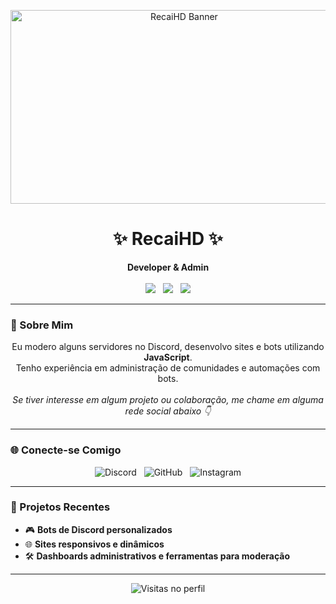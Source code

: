 <!-- README.md estilizado -->
<p align="center">
  <img src="https://i.postimg.cc/13PwTKjJ/did-a-frieren-screenshot-redraw-v0-9dgb7aehdjnc1.webp" width="540" height="310" alt="RecaiHD Banner"/>
</p>

<h1 align="center">✨ RecaiHD ✨</h1>

<p align="center">
  <strong>Developer & Admin</strong><br><br>

  <img src="https://img.shields.io/badge/JavaScript-F7DF1E?style=for-the-badge&logo=javascript&logoColor=black" />
  &nbsp;
  <img src="https://img.shields.io/badge/HTML-E34F26?style=for-the-badge&logo=html5&logoColor=white" />
  &nbsp;
  <img src="https://img.shields.io/badge/CSS-1572B6?style=for-the-badge&logo=css3&logoColor=white" />
</p>

---

### 🧠 Sobre Mim

<p align="center">
  Eu modero alguns servidores no Discord, desenvolvo sites e bots utilizando <strong>JavaScript</strong>.<br>
  Tenho experiência em administração de comunidades e automações com bots.<br><br>
  <em>Se tiver interesse em algum projeto ou colaboração, me chame em alguma rede social abaixo 👇</em>
</p>

---

### 🌐 Conecte-se Comigo

<p align="center">
  <a href="https://discord.com/users/seu_id_aqui" target="_blank" rel="noopener noreferrer" style="text-decoration: none;">
    <img src="https://img.shields.io/badge/Discord-5865F2?style=for-the-badge&logo=discord&logoColor=white" alt="Discord"/>
  </a>
  &nbsp;
  <a href="https://github.com/RecaiHD" target="_blank" rel="noopener noreferrer" style="text-decoration: none;">
    <img src="https://img.shields.io/badge/GitHub-000?style=for-the-badge&logo=github&logoColor=white" alt="GitHub"/>
  </a>
  &nbsp;
  <a href="https://instagram.com/seu_usuario" target="_blank" rel="noopener noreferrer" style="text-decoration: none;">
    <img src="https://img.shields.io/badge/Instagram-E1306C?style=for-the-badge&logo=instagram&logoColor=white" alt="Instagram"/>
  </a>
</p>


---

### 🚀 Projetos Recentes

- 🎮 **Bots de Discord personalizados**
- 🌐 **Sites responsivos e dinâmicos**
- 🛠️ **Dashboards administrativos e ferramentas para moderação**

---

<p align="center">
  <img src="https://komarev.com/ghpvc/?username=RecaiHD&style=flat-square&color=blue" alt="Visitas no perfil"/>
</p>
